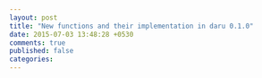 ```yaml
---
layout: post
title: "New functions and their implementation in daru 0.1.0"
date: 2015-07-03 13:48:28 +0530
comments: true
published: false
categories: 
---
```

